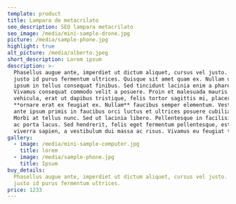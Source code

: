 ```yaml
---
template: product
title: Lampara de metacrilato
seo_description: SEO lampara metacrilato
seo_image: /media/mini-sample-drone.jpg
picture: /media/sample-phone.jpg
highlight: true
alt_picture: /media/alberto.jpeg
short_description: Lorem ipsum
description: >-
  Phasellus augue ante, imperdiet ut dictum aliquet, cursus vel justo. Duis sed
  justo id purus fermentum ultrices. Quisque sit amet quam ex. Nullam ultrices
  ipsum in tellus consequat finibus. Sed tincidunt lacinia enim a pharetra.
  Vivamus consequat commodo velit a posuere. Proin et malesuada mauris. Fusce
  vehicula, erat ut dapibus tristique, felis tortor sagittis mi, placerat
  **ornare erat ex feugiat ex. Nullam** faucibus semper elementum. Vestibulum
  ante ipsum primis in faucibus orci luctus et ultrices posuere cubilia Curae;
  Morbi at tellus nunc. Sed ut lacinia libero. Pellentesque in facilisis nunc,
  ac porta lacus. Sed hendrerit, felis eget fermentum pellentesque, est urna
  viverra sapien, a vestibulum dui massa ac risus. Vivamus eu feugiat tellus.
gallery:
  - image: /media/mini-sample-computer.jpg
    title: lorem
  - image: /media/sample-phone.jpg
    title: Ipsum
buy_details:
  Phasellus augue ante, imperdiet ut dictum aliquet, cursus vel justo. Duis sed
  justo id purus fermentum ultrices.
price: 1233
---
```


